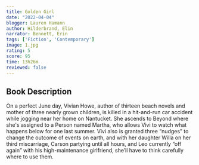 ```yaml
---
title: Golden Girl
date: "2022-04-04"
blogger: Lauren Hamann
author: Hilderbrand, Elin
narrator: Bennett, Erin
tags: ['Fiction', 'Contemporary']
image: 1.jpg
rating: 5
score: 95
time: 13h26m
reviewed: false
---
```




## Book Description

On a perfect June day, Vivian Howe, author of thirteen beach novels and mother of three nearly grown children, is killed in a hit-and-run car accident while jogging near her home on Nantucket. She ascends to Beyond where she's assigned to a Person named Martha, who allows Vivi to watch what happens below for one last summer. Vivi also is granted three “nudges” to change the outcome of events on earth, and with her daughter Willa on her third miscarriage, Carson partying until all hours, and Leo currently “off again” with his high-maintenance girlfriend, she’ll have to think carefully where to use them.
